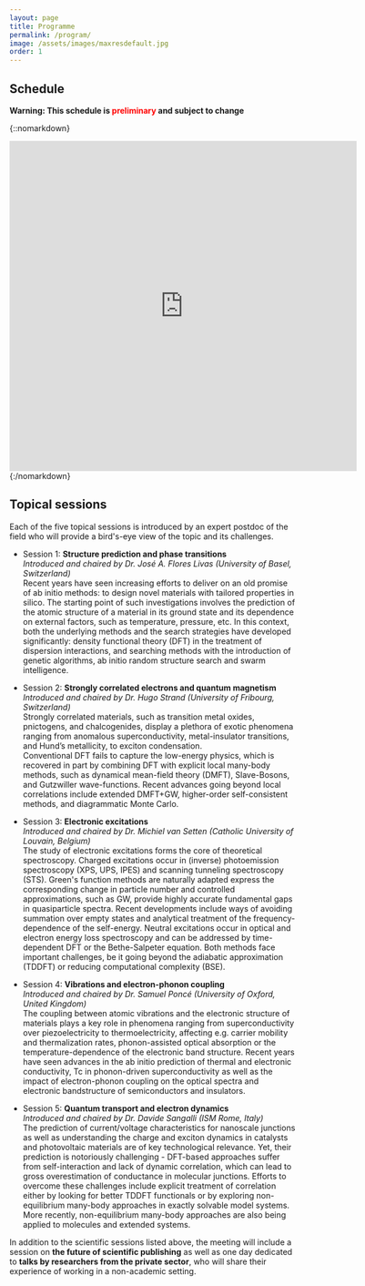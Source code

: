 ```yaml
---
layout: page
title: Programme
permalink: /program/
image: /assets/images/maxresdefault.jpg
order: 1
---
```

## Schedule

**Warning: This schedule is <span style="color:red">preliminary</span> and subject to change**

{::nomarkdown}
<iframe src="https://docs.google.com/spreadsheets/d/13p7b-EDX44qkK4GBq4wVI6Cq4qYq07edYltT4IFmZd8/pubhtml?widget=true&amp;headers=false&amp;rm=minimal"  width="610" height=580 frameborder=0 style:"border:0"></iframe>
{:/nomarkdown}

## Topical sessions
<b></b>

Each of the five topical sessions is introduced by an expert
postdoc of the field who will provide a bird's-eye view of the
topic and its challenges.

* Session 1: **Structure prediction and phase transitions**<br>
  <i>Introduced and chaired by Dr. José A. Flores Livas (University of Basel, Switzerland)</i><br>
Recent years have seen increasing efforts to deliver on an old promise of ab initio methods: to design novel materials with tailored properties in silico. The starting point of such investigations involves the prediction of the atomic structure of a material in its ground state and its dependence on external factors, such as temperature, pressure, etc.
In this context, both the underlying methods and the search strategies have developed significantly: density functional theory (DFT) in the treatment of dispersion interactions, and searching methods with the introduction of genetic algorithms, ab initio random structure search and swarm intelligence.

* Session 2: **Strongly correlated electrons and quantum magnetism**<br>
  <i>Introduced and chaired by Dr. Hugo Strand (University of Fribourg, Switzerland)</i><br>
Strongly correlated materials, such as transition metal oxides, pnictogens, and chalcogenides, display a plethora of exotic phenomena ranging from anomalous superconductivity, metal-insulator transitions, and Hund’s metallicity, to exciton condensation.<br>
Conventional DFT fails to capture the low-energy physics, which is recovered in part by combining DFT with explicit local many-body methods, such as dynamical mean-field theory (DMFT), Slave-Bosons, and Gutzwiller wave-functions. Recent advances going beyond local correlations include extended DMFT+GW, higher-order self-consistent methods, and diagrammatic Monte Carlo.

* Session 3: **Electronic excitations**<br>
  <i>Introduced and chaired by Dr. Michiel van Setten (Catholic University of Louvain, Belgium)</i><br>
The study of electronic excitations forms the core of theoretical spectroscopy. Charged excitations occur in (inverse) photoemission spectroscopy (XPS, UPS, IPES) and scanning tunneling spectroscopy (STS). Green's function methods are naturally adapted express the corresponding change in particle number and controlled approximations, such as GW, provide highly accurate fundamental gaps in quasiparticle spectra. Recent developments include ways of avoiding summation over empty states and analytical treatment of the frequency-dependence of the self-energy.
Neutral excitations occur in optical and electron energy loss spectroscopy and can be addressed by time-dependent DFT or the Bethe-Salpeter equation. Both methods face important challenges, be it going beyond the adiabatic approximation (TDDFT) or reducing computational complexity (BSE). 

* Session 4: **Vibrations and electron-phonon coupling**<br>
  <i>Introduced and chaired by Dr. Samuel Poncé (University of Oxford, United Kingdom)</i><br>
The coupling between atomic vibrations and the electronic structure of materials plays a key role in phenomena ranging from superconductivity over piezoelectricity to thermoelectricity, affecting e.g. carrier mobility and thermalization rates, phonon-assisted optical absorption or the temperature-dependence of the electronic band structure. 
Recent years have seen advances in the ab initio prediction of thermal and electronic conductivity, Tc in phonon-driven superconductivity as well as the impact of electron-phonon coupling on the optical spectra and electronic bandstructure of semiconductors and insulators.

* Session 5: **Quantum transport and electron dynamics**<br>
  <i>Introduced and chaired by Dr. Davide Sangalli (ISM Rome, Italy)</i><br>
The prediction of current/voltage characteristics for nanoscale junctions as well as understanding the charge and exciton dynamics in catalysts and photovoltaic materials are of key technological relevance. Yet, their prediction is notoriously challenging - DFT-based approaches suffer from self-interaction and lack of dynamic correlation, which can lead to gross overestimation of conductance in molecular junctions.
Efforts to overcome these challenges include explicit treatment of correlation either by looking for better TDDFT functionals or by exploring non-equilibrium many-body approaches in exactly solvable model systems. More recently, non-equilibrium many-body approaches are also being applied to molecules and extended systems.

In addition to the scientific sessions listed above, the meeting will include a
session on **the future of scientific publishing** as well as one day dedicated to
**talks by researchers from the private sector**, who will share their experience
of working in a non-academic setting.

<!-- 
A non-scientific talk on gender-issue on computational science is also scheduled.

## Programme
<br>
Mondays and Friday talks will take place in K-1.14 room of the King's Building (King’s College Strand Campus), while from Tuesday until Thursday in room K2.31. St. David's Room of the King's building will be designated for posters and the coffee breaks. For more information please refer to the [Venue](../venue/) section of the website.

#### Monday

* **09:30** - Registration and welcome speech
* **10:00** - Industry session - **Tom Miller** (_Institute of Physics_)
* **10:55** - Coffee break
* **11:20** - Industry session - **John Hammersley** (_Overleaf_)
* **12:15** - Industry session - **Ivan Rungger** (_National Physical Laboratory_)
* **13:10** - Lunch
* **14:40** - Q&A
* **15:40** - Poster session and job market

#### Tuesday

* **09:30** - Introductory talk - **Chiara Gattinoni** (_University College London_) -
* **10:20** -  Phonons, vibrations and thermal properties - **Giorgia Fugallo** (_Ecole Polytechnque, Paris_) - Keynote
* **11:10** - Coffee break
* **11:40** -  Phonons, vibrations and thermal properties - **Jarvist Moore Frost** (_University of Bath_) - Disorder in Semiconductors for Photovoltaics
* **12:05** -  Phonons, vibrations and thermal properties - **Alex Aziz** (_University of Reading_) - Electronic and phonon transport in shandite-structured Ni<sub>3</sub>Sn<sub>2</sub>S<sub>2</sub>
* **12:30** -  Phonons, vibrations and thermal properties - **Nicholas Pike** (_University of Liege_) - Boltzmann Transport Calculations in Systems with Electron-phonon Coupling
* **12:55** -  Phonons, vibrations and thermal properties - **Marios Zacharias** (_University of Oxford_) - Stochastic approach to phonon-assisted optical absorption
* **13:20** - Lunch
* **14:50** -  Phonons, vibrations and thermal properties - **Carla Verdi** (_University of Oxford_) - Fröhlich electron-phonon coupling from first principles
* **15:15** -  Phonons, vibrations and thermal properties - **Pierre-François Lory** (_EPFL_) - Lattice dynamic and thermal conductivity in complex metallic alloys
* **15:40** - Coffee break
* **16:10** - Modern trends in quantum magnetism - **Florian Eich** (_MPI, Structure and Dynamics of Matter, Hamburg_) - Keynote
* **17:00** - Modern trends in quantum magnetism - **Tristan Müller** (_Max-Planck-Institute for Microstructure Physics_) - Exchange functional for the magnetic dipole interaction
* **17:25** - Modern trends in quantum magnetism - **Franziska Simone Hegner** (_Institute of Chemical Research of Catalonia_) - The limits of density functional theory in the case of Prussian blue
* **17:50** - End

#### Wednesday

* **09:30** - Modern trends in quantum magnetism - **Vamshi Mohan Katukuri** (_EPFL_) - Spin-orbit enhanced correlations and novel magnetic ground states and excitations in 5d oxides
* **09:55** - Modern trends in quantum magnetism - **E. Lora da Silva** (_Univeristy of Bath_) - Phase Stability of the Halide Perovskite CsSnI<sub>3</sub>
* **10:20** - Spectroscopy and dielectric properties - **Lorenzo Sponza** (_King's College London_) - Keynote
* **11:10** - Coffee break
* **11:40** - Spectroscopy and dielectric properties - **Yuanpeng Zhang** (_Queen Mary,  University of London_) - Local structure of amorphous and nanoscale systems by numerical XANES analysis
* **12:05** - Spectroscopy and dielectric properties - **Norah Hoffmann** (_Max Planck institute for the structure and dynamics of matter_) - Linear-response formalism in density functional theory for quantum electrodynamics
* **12:30** - Spectroscopy and dielectric properties - **Josua Pecher** (_Philipps-Universität Marburg_) - Adsorption dynamics and spectroscopic characterization of large molecules on surfaces using density functional theory
* **12:55** - Lunch
* **14:30** - Spectroscopy and dielectric properties - **Jianqiang Zhou** (_Ecole Polytechnque, Paris_) - An Improved description of Fermion-Plasmon coupling in Green's function calculations
* **14:55** - Spectroscopy and dielectric properties - **Brian Cunningham** (_Queen's University Belfast_) - Quasiparticle Self-consistent GW and the Bethe Salpeter equation
* **15:20** - Spectroscopy and dielectric properties - **Marilena Tzavala** (_Ecole Polytechnique, Paris_) - Building approximations to capture excitonic effects of correlated electrons
* **15:45** - Spectroscopy and dielectric properties - **Walter Tarantino** (_Ecole Polytechnque, Paris_) - Physical and Unphysical Solutions in Many-Body Theories
* **16:10** - Coffee break
* **16:40** - Spectroscopy and dielectric properties - **Marco Vanzini** (_Ecole Polytechnque, Paris_) - Effective approaches for electron spectroscopy
* **17:05** - Spectroscopy and dielectric properties - **Rajarshi Sinha Roy** (_Centre Interdisciplinaire de Nanoscience de Marseille_) - Optical properties of noble metal clusters: Comparing Non-local Classical and TDDFT Calculations
* **17:30** - Spectroscopy and dielectric properties - **Ryan McMillan** (_Queen's University Belfast_) - Projected equations-of-motion approach to hybrid quantum/classical dynamics in dielectric-plasmonic composites
* **17:55** - End
* **18:45** - Footbal

#### Thursday

* **09:00** - Strongly correlated electrons - **James LeBlanc** (_University of Michigan_) - Keynote
* **09:50** - Strongly correlated electrons - **Stefano Di Sabatino** (_Ecole Polytechnque, Paris_) - Photoemission Spectra from Reduced Density Matrices: the Band Gap in Strongly Correlated Systems
* **10:15** - Strongly correlated electrons - **Paul Sharp** (_Univeristy of York_) - The Metric Space Approach to Quantum Mechanics
* **10:40** - Coffee break
* **11:10** - Strongly correlated electrons - **Swagata Acharya** (_Indian Institute of Technology_) - Do Soft Electronic Fluctuations Drive p-Wave Pairing in Sr<sub>2</sub>RuO<sub>4</sub>?
* **11:35** - Strongly correlated electrons - **Daniel Karlsson** (_Jyväskylä University_) - Partial Phi-derivability and analytic properties in many-body perturbation theory, and implications for sum rules
* **12:00** - Strongly correlated electrons - **Lorenzo Cevolani** (_Institut d'Optique Graduate School_) - Dynamics of correlations in long-range quantum systems
* **12:25** - Lunch
* **14:00** - Gender issues talk
* **15:00** - Coffee break
* **15:30** - Strongly correlated electrons - **Jaakko Nissinen** (_Instituut-Lorentz for Theoretical Physics_) - Two-dimensional quantum liquid crystals
* **15:55** - Strongly correlated electrons - **Sophie  Chauvin** (_Ecole Polytechnique, Paris_) - Correlation effects in the extended Hubbard model on a triangular lattice from Extended Dynamical Mean Field Theory: Single-particle spectra and screening
* **16:20** - Strongly correlated electrons - **Miroslav Hopjan** (_Lund University_) - TDDFT+NEGF approximations for time-dependent Hubbard-type Hamiltonians
* **16:45** - End
* **19:00** - Social dinner

#### Friday

* **09:00** - Systems in interaction with the environment - **David Gao** - Keynote
* **09:50** - Systems in interaction with the environment - **Charline Lema** (_University of Maine_) - A multi-scale description of the irradiation from quantum mechanics to molecular mechanics
* **10:15** - Systems in interaction with the environment - **Outi Vilhelmiina Kontkanen** (_Universite de Mons_) - Modeling of perylene monoimide based dye molecules and NiO (100) for p-type dye sensitized solar cells
* **10:40** - Coffee break
* **11:10** - Systems in interaction with the environment - **Bastien Belzunces** (_Université Paul Sabatier_) - Pesticide interaction with environmentally important cations: A molecular dynamics and DFT study of metamitron and fenhexamid
* **11:35** - Systems in interaction with the environment - **Silvio Pipolo** (_Universite Pierre et Marie Curie_) - Time-Dependent Configuration Interaction Single (TD-CIS) for Molecules Close to Nanoparticles
* **12:00** - Systems in interaction with the environment - **Tim Joachim Zuehlsdorff** (_University of Cambridge_) - Studying excitations of organic chromophores in complex environments
* **12:25** - Farewell
* **13:00** - End
 -->
